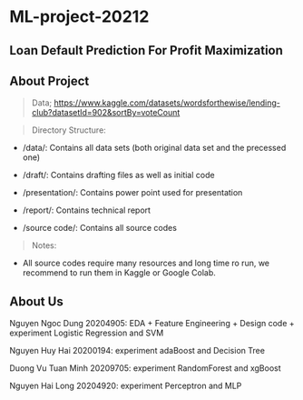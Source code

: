# ML-project-20212

## Loan Default Prediction For Profit Maximization

## About Project

> Data; https://www.kaggle.com/datasets/wordsforthewise/lending-club?datasetId=902&sortBy=voteCount

> Directory Structure:

- /data/: Contains all data sets (both original data set and the precessed one)

- /draft/: Contains drafting files as well as initial code

- /presentation/: Contains power point used for presentation

- /report/: Contains technical report

- /source code/: Contains all source codes

> Notes: 
- All source codes require many resources and long time ro run, we recommend to run them in Kaggle or Google Colab.

## About Us

Nguyen Ngoc Dung 20204905: EDA + Feature Engineering + Design code + experiment Logistic Regression and SVM

Nguyen Huy Hai 20200194: experiment adaBoost and Decision Tree

Duong Vu Tuan Minh 20209705: experiment RandomForest and xgBoost

Nguyen Hai Long 20204920: experiment Perceptron and MLP

